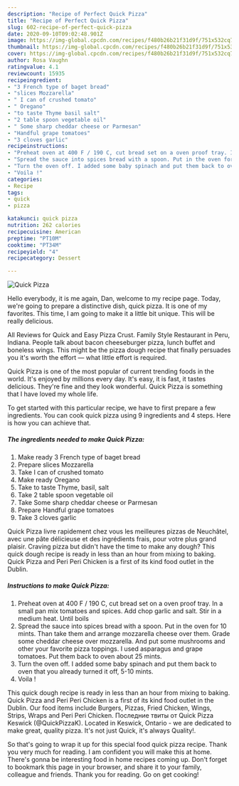 ```yaml
---
description: "Recipe of Perfect Quick Pizza"
title: "Recipe of Perfect Quick Pizza"
slug: 602-recipe-of-perfect-quick-pizza
date: 2020-09-10T09:02:48.901Z
image: https://img-global.cpcdn.com/recipes/f480b26b21f31d9f/751x532cq70/quick-pizza-recipe-main-photo.jpg
thumbnail: https://img-global.cpcdn.com/recipes/f480b26b21f31d9f/751x532cq70/quick-pizza-recipe-main-photo.jpg
cover: https://img-global.cpcdn.com/recipes/f480b26b21f31d9f/751x532cq70/quick-pizza-recipe-main-photo.jpg
author: Rosa Vaughn
ratingvalue: 4.1
reviewcount: 15935
recipeingredient:
- "3 French type of baget bread"
- "slices Mozzarella"
- " I can of crushed tomato"
- " Oregano"
- "to taste Thyme basil salt"
- "2 table spoon vegetable oil"
- " Some sharp cheddar cheese or Parmesan"
- "Handful grape tomatoes"
- "3 cloves garlic"
recipeinstructions:
- "Preheat oven at 400 F / 190 C, cut bread set on a oven proof tray. In a small pan mix tomatoes and spices. Add chop garlic and salt. Stir in a medium heat. Until boils"
- "Spread the sauce into spices bread with a spoon. Put in the oven for 10 mints. Than take them and arrange mozzarella cheese over them. Grade some cheddar cheese over mozzarella. And put some mushrooms and other your favorite pizza toppings. I used asparagus and grape tomatoes. Put them back to oven about 25 mints."
- "Turn the oven off. I added some baby spinach and put them back to oven that you already turned it off, 5-10 mints."
- "Voila !"
categories:
- Recipe
tags:
- quick
- pizza

katakunci: quick pizza 
nutrition: 262 calories
recipecuisine: American
preptime: "PT10M"
cooktime: "PT34M"
recipeyield: "4"
recipecategory: Dessert

---
```



![Quick Pizza](https://img-global.cpcdn.com/recipes/f480b26b21f31d9f/751x532cq70/quick-pizza-recipe-main-photo.jpg)

Hello everybody, it is me again, Dan, welcome to my recipe page. Today, we're going to prepare a distinctive dish, quick pizza. It is one of my favorites. This time, I am going to make it a little bit unique. This will be really delicious.

All Reviews for Quick and Easy Pizza Crust. Family Style Restaurant in Peru, Indiana. People talk about bacon cheeseburger pizza, lunch buffet and boneless wings. This might be the pizza dough recipe that finally persuades you it&#39;s worth the effort — what little effort is required.

Quick Pizza is one of the most popular of current trending foods in the world. It's enjoyed by millions every day. It's easy, it is fast, it tastes delicious. They're fine and they look wonderful. Quick Pizza is something that I have loved my whole life.


To get started with this particular recipe, we have to first prepare a few ingredients. You can cook quick pizza using 9 ingredients and 4 steps. Here is how you can achieve that.

<!--inarticleads1-->

##### The ingredients needed to make Quick Pizza:

1. Make ready 3 French type of baget bread
1. Prepare slices Mozzarella
1. Take  I can of crushed tomato
1. Make ready  Oregano
1. Take to taste Thyme, basil, salt
1. Take 2 table spoon vegetable oil
1. Take  Some sharp cheddar cheese or Parmesan
1. Prepare Handful grape tomatoes
1. Take 3 cloves garlic


Quick Pizza livre rapidement chez vous les meilleures pizzas de Neuchâtel, avec une pâte délicieuse et des ingrédients frais, pour votre plus grand plaisir. Craving pizza but didn&#39;t have the time to make any dough? This quick dough recipe is ready in less than an hour from mixing to baking. Quick Pizza and Peri Peri Chicken is a first of its kind food outlet in the Dublin. 

<!--inarticleads2-->

##### Instructions to make Quick Pizza:

1. Preheat oven at 400 F / 190 C, cut bread set on a oven proof tray. In a small pan mix tomatoes and spices. Add chop garlic and salt. Stir in a medium heat. Until boils
1. Spread the sauce into spices bread with a spoon. Put in the oven for 10 mints. Than take them and arrange mozzarella cheese over them. Grade some cheddar cheese over mozzarella. And put some mushrooms and other your favorite pizza toppings. I used asparagus and grape tomatoes. Put them back to oven about 25 mints.
1. Turn the oven off. I added some baby spinach and put them back to oven that you already turned it off, 5-10 mints.
1. Voila !


This quick dough recipe is ready in less than an hour from mixing to baking. Quick Pizza and Peri Peri Chicken is a first of its kind food outlet in the Dublin. Our food items include Burgers, Pizzas, Fried Chicken, Wings, Strips, Wraps and Peri Peri Chicken. Последние твиты от Quick Pizza Keswick (@QuickPizzaK). Located in Keswick, Ontario - we are dedicated to make great, quality pizza. It&#39;s not just Quick, it&#39;s always Quality!. 

So that's going to wrap it up for this special food quick pizza recipe. Thank you very much for reading. I am confident you will make this at home. There's gonna be interesting food in home recipes coming up. Don't forget to bookmark this page in your browser, and share it to your family, colleague and friends. Thank you for reading. Go on get cooking!
